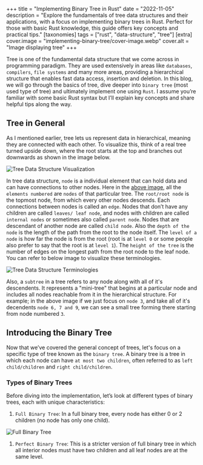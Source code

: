 +++
title = "Implementing Binary Tree in Rust"
date = "2022-11-05"
description = "Explore the fundamentals of tree data structures and their applications, with a focus on implementing binary trees in Rust. Perfect for those with basic Rust knowledge, this guide offers key concepts and practical tips."
[taxonomies]
tags = ["rust", "data-structure", "tree"]
[extra]
cover.image = "implementing-binary-tree/cover-image.webp"
cover.alt = "Image displaying tree"
+++

Tree is one of the fundamental data structure that we come across in programming paradigm. They are used extensively in areas like `databases`, `compilers`, `file systems` and many more areas, providing a hierarchical structure that enables fast data access, insertion and deletion. In this blog, we will go through the basics of tree, dive deeper into `binary tree` (most used type of tree) and ultimately implement one using `Rust`. I assume you’re familiar with some basic Rust syntax but I’ll explain key concepts and share helpful tips along the way.

## Tree in General
As I mentioned earlier, tree lets us represent data in hierarchical, meaning they are connected with each other. To visualize this, think of a real tree turned upside down, where the root starts at the top and branches out downwards as shown in the image below.

![Tree Data Structure Visualization](tree_visualization.png)

In tree data structure, `node` is a individual element that can hold data and can have connections to other nodes. Here in the [above image](#tree-data-structure-visualization), all the `elements numbered` are `nodes` of that particular tree. The `root/root node` is the topmost node, from which every other nodes descends. Each connections between nodes is called an `edge`. Nodes that don’t have any children are called `leaves/ leaf node`, and nodes with children are called `internal nodes` or sometimes also called `parent node`. Nodes that are descendant of another node are called `child node`. Also the `depth of the node` is the length of the path from the root to the node itself. The `level of a node` is how far the node is from the root (root is at `level 0` or some people also prefer to say that the root is at `level 1`). The `height of the tree` is the number of edges on the longest path from the root node to the leaf node. You can refer to below image to visualize these terminologies.

![Tree Data Structure Terminologies](tree_terminologies.png)

Also, a `subtree` in a tree refers to any node along with all of it's descendents. It represents a "mini-tree" that begins at a particular node and includes all nodes reachable from it in the hierarchical structure. For example; in the above image if we just focus on `node 3`, and take all of it's decendents  `node 6, 7 and 9`, we can see a small tree forming there starting from node numbered `3`.

## Introducing the Binary Tree
Now that we’ve covered the general concept of trees, let's focus on a specific type of tree known as the `binary tree`. A binary tree is a tree in which each node can have `at most two children`, often referred to as `left child/children` and `right child/children`.

### Types of Binary Trees
Before diving into the implementation, let’s look at different types of binary trees, each with unique characteristics:

1. `Full Binary Tree`: In a full binary tree, every node has either 0 or 2 children (no node has only one child).

![Full Binary Tree](full_binary_tree.png)

1. `Perfect Binary Tree`: This is a stricter version of full binary tree in which all interior nodes must have two children and all leaf nodes are at the same level.

